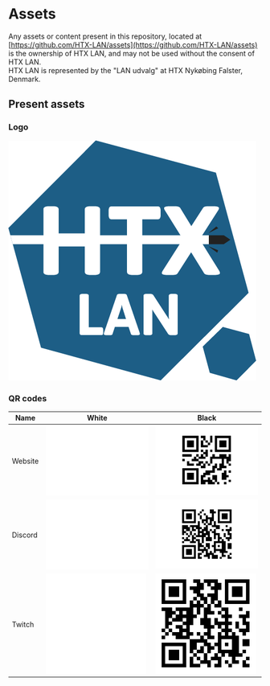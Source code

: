 # Assets

Any assets or content present in this repository, located at [https://github.com/HTX-LAN/assets](https://github.com/HTX-LAN/assets) is the ownership of HTX LAN, and may not be used without the consent of HTX LAN.  
HTX LAN is represented by the "LAN udvalg" at HTX Nykøbing Falster, Denmark.

## Present assets

### Logo

![HTX LAN logo](logo/HTX%20discord%20logo.png)

### QR codes

| Name    | White                                                                                         | Black                                                                                         |
| ------- | --------------------------------------------------------------------------------------------- | --------------------------------------------------------------------------------------------- |
| Website | ![QR website white](QR%20codes/website/QR%20code%20HTX-lan%20website%20-%20white.png) | ![QR website black](QR%20codes/website/QR%20code%20HTX-lan%20website%20-%20black.png) |
| Discord | ![QR Discord white](QR%20codes/discord/QR%20code%20HTX-lan%20Discord%20-%20white.png)         | ![QR Discord black](QR%20codes/discord/QR%20code%20HTX-lan%20Discord%20-%20black.png)         |
| Twitch  | ![QR Twitch white](QR%20codes/twitch/QR%20code%20HTX-lan%20Twitch%20-%20white.png)            | ![QR Twitch black](QR%20codes/twitch/QR%20code%20HTX-lan%20Twitch%20-%20black.png)            |